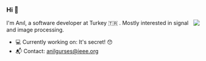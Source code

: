 ### Hi 👋
<img align="right" src="https://github-readme-stats.vercel.app/api?username=anilgurses&show_icons=true&count_private=true&theme=dracula&hide_title=true" />

I'm Anıl, a software developer at Turkey :tr: . Mostly interested in signal and image processing.

- :computer: Currently working on: It's secret! :hushed:
- :mailbox_with_mail: Contact: [anilgurses@ieee.org](mailto:anilgurses@ieee.org)

